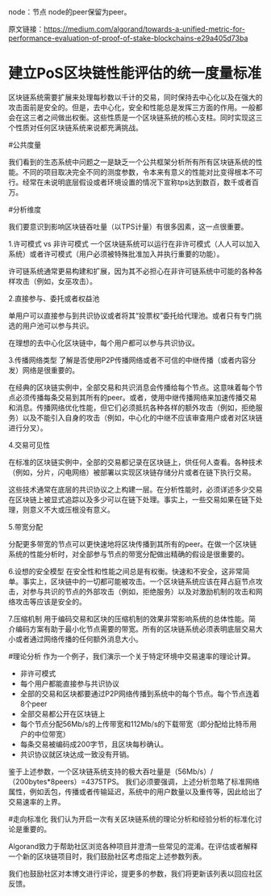 node：节点
node的peer保留为peer。

原文链接：https://medium.com/algorand/towards-a-unified-metric-for-performance-evaluation-of-proof-of-stake-blockchains-e29a405d73ba

# 建立PoS区块链性能评估的统一度量标准

区块链系统需要扩展来处理每秒数以千计的交易，同时保持去中心化以及在强大的攻击面前是安全的。但是，去中心化，安全和性能总是发挥三方面的作用。一般都会在这三者之间做出权衡。这些性质是一个区块链系统的核心支柱。同时实现这三个性质对任何区块链系统来说都充满挑战。

#公共度量

我们看到的生态系统中问题之一是缺乏一个公共框架分析所有所有区块链系统的性能。不同的项目取决完全不同的测度参数，令本来有意义的性能对比变得根本不可行。经常在未说明底层假设或者环境设置的情况下宣称tps达到数百，数千或者百万。

#分析维度

我们要意识到影响区块链吞吐量（以TPS计量）有很多因素，这一点很重要。

1.许可模式 vs 非许可模式
一个区块链系统可以运行在非许可模式（人人可以加入系统）或者许可模式（用户必须被特殊批准加入并执行重要的功能）。

许可链系统通常更易构建和扩展，因为其不必担心在非许可链系统中可能的各种各样攻击（例如，女巫攻击）。


2.直接参与、委托或者权益池

单用户可以直接参与到共识协议或者将其“投票权”委托给代理池。或者只有专门挑选的用户池可以参与共识。

在理想的去中心化区块链中，每个用户都可以参与共识协议。

3.传播网络类型
了解是否使用P2P传播网络或者不可信的中继传播（或者内容分发）网络是很重要的。

在经典的区块链实例中，全部交易和共识消息会传播给每个节点。这意味着每个节点必须传播每条交易到其所有的peer。或者，使用中继传播网络来加速传播交易和消息。传播网络优化性能，但它们必须抵抗各种各样的额外攻击（例如，拒绝服务）以及不能引入自身的攻击（例如，中心化的中继不应该审查用户或者对区块链进行分叉）。

4.交易可见性

在标准的区块链实例中，全部的交易都记录在区块链上，供任何人查看。各种技术（例如，分片，闪电网络）被部署以实现区块链存储分片或者在链下执行交易。

这些技术通常在底层的共识协议之上构建一层。在分析性能时，必须详述多少交易在区块链上被显式追踪以及多少可以在链下处理。事实上，一些交易如果在链下处理，则意义不大或压根没有意义。

5.带宽分配

分配更多带宽的节点可以更快速地将区块传播到其所有的peer。在做一个区块链系统的性能分析时，对全部参与节点的带宽分配做出精确的假设是很重要的。

6.设想的安全模型
在安全性和性能之间总是有权衡。快速和不安全，这非常简单。事实上，区块链中的一切都可能被攻击。一个区块链系统应该在拜占庭节点攻击，对参与共识的节点的外部攻击（例如，拒绝服务）以及对激励机制的攻击和网络攻击等应该是安全的。

7.压缩机制
用于编码交易和区块的压缩机制的效果非常影响系统的总体性能。简介编码方案有助于最小化节点需要的带宽。所有的区块链系统必须表明底层交易大小或者通过网络传播的任何额外消息大小。

#理论分析
作为一个例子，我们演示一个关于特定环境中交易速率的理论计算。

* 非许可模式
* 每个用户都能直接参与共识协议
* 全部的交易和区块都要通过P2P网络传播到系统中的每个节点。每个节点连着8个peer
* 全部交易都公开在区块链上
* 每个节点分配56Mb/s的上传带宽和112Mb/s的下载带宽（即分配给比特币用户的中位带宽）
* 每条交易被编码成200字节，且区块每秒确认。
* 共识协议就区块达成一致没有开销。

鉴于上述参数，一个区块链系统支持的极大吞吐量是（56Mb/s）/（200bytes*8peers）=4375TPS。
我们必须要强调，上述分析忽略了标准网络属性，例如丢包，传播或者传输延迟，系统中的用户数量以及重传等，因此给出了交易速率的上界。

#走向标准化
我们认为开启一次有关区块链系统的理论分析和经验分析的标准化讨论是重要的。

Algorand致力于帮助社区浏览各种项目并澄清一些常见的混淆。在评估或者解释一个新的区块链项目时，我们鼓励社区考虑指定上述参数列表。

我们也鼓励社区对本博文进行评论，提更多的参数，我们将更新该列表以回应社区反馈。


